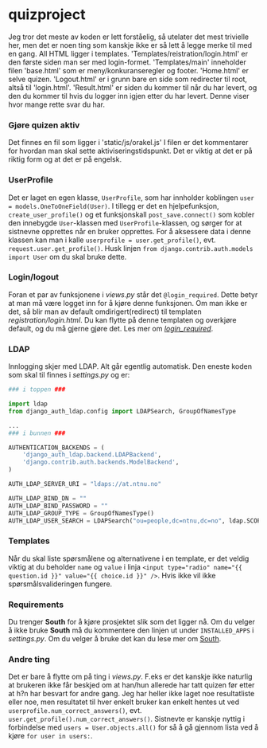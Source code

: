 # quizproject

Jeg tror det meste av koden er lett forståelig, så utelater det mest trivielle her, men det er noen ting som kanskje ikke er så lett å legge merke til med en gang.
All HTML ligger i templates. 'Templates/reistration/login.html' er den første siden man ser med login-formet. 'Templates/main' inneholder filen 'base.html' som er meny/konkuranseregler og footer. 'Home.html' er selve quizen. 'Logout.html' er i grunn bare en side som redirecter til root, altså til 'login.html'. 'Result.html' er siden du kommer til når du har levert, og den du kommer til hvis du logger inn igjen etter du har levert. Denne viser hvor mange rette svar du har. 

### Gjøre quizen aktiv
Det finnes en fil som ligger i 'static/js/orakel.js' I filen er det kommentarer for hvordan man skal sette aktiviseringstidspunkt. Det er viktig at det er på riktig form og at det er på engelsk. 


### UserProfile
Det er laget en egen klasse, `UserProfile`, som har innholder koblingen `user = models.OneToOneField(User)`. I tillegg er det en hjelpefunksjon, `create_user_profile()` og et funksjonskall `post_save.connect()` som kobler den innebygde `User`-klassen med `UserProfile`-klassen, og sørger for at sistnevne opprettes når en bruker opprettes. For å aksessere data i denne klassen kan man i kalle `userprofile = user.get_profile()`, evt. `request.user.get_profile()`. Husk linjen `from django.contrib.auth.models import User` om du skal bruke dette.

### Login/logout
Foran et par av funksjonene i *views.py* står det `@login_required`. Dette betyr at man må være logget inn for å kjøre denne funksjonen. Om man ikke er det, så blir man av default omdirigert(redirect) til templaten *registration/login.html*. Du kan flytte på denne templaten og overkjøre default, og du må gjerne gjøre det. Les mer om [*login_required*][1].

### LDAP
Innlogging skjer med LDAP. Alt går egentlig automatisk. Den eneste koden som skal til finnes i *settings.py* og er:

```python
### i toppen ###

import ldap
from django_auth_ldap.config import LDAPSearch, GroupOfNamesType

...
### i bunnen ###

AUTHENTICATION_BACKENDS = (
    'django_auth_ldap.backend.LDAPBackend',
    'django.contrib.auth.backends.ModelBackend',
)

AUTH_LDAP_SERVER_URI = "ldaps://at.ntnu.no"

AUTH_LDAP_BIND_DN = ""
AUTH_LDAP_BIND_PASSWORD = ""
AUTH_LDAP_GROUP_TYPE = GroupOfNamesType()
AUTH_LDAP_USER_SEARCH = LDAPSearch("ou=people,dc=ntnu,dc=no", ldap.SCOPE_SUBTREE, "(uid=%(user)s)")
```

### Templates
Når du skal liste spørsmålene og alternativene i en template, er det veldig viktig at du beholder `name` og `value` i linja `<input type="radio" name="{{ question.id }}" value="{{ choice.id }}" />`. Hvis ikke vil ikke spørsmålsvalideringen fungere.

### Requirements
Du trenger **South** for å kjøre prosjektet slik som det ligger nå. Om du velger å ikke bruke **South** må du kommentere den linjen ut under `INSTALLED_APPS` i *settings.py*. Om du velger å bruke det kan du lese mer om [South][2].

### Andre ting
Det er bare å flytte om på ting i *views.py*. F.eks er det kanskje ikke naturlig at brukeren ikke får beskjed om at han/hun allerede har tatt quizen før etter at h?n har besvart for andre gang. Jeg har heller ikke laget noe resultatliste eller noe, men resultatet til hver enkelt bruker kan enkelt hentes ut ved `userprofile.num_correct_answers()`, evt. `user.get_profile().num_correct_answers()`. Sistnevte er kanskje nyttig i forbindelse med `users = User.objects.all()` for så å gå gjennom lista ved å kjøre `for user in users:`.


[1]: https://docs.djangoproject.com/en/1.2/topics/auth/#the-login-required-decorator
[2]: http://south.readthedocs.org/en/latest/tutorial/part1.html
